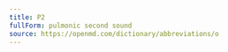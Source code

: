 ```yaml
---
title: P2
fullForm: pulmonic second sound
source: https://openmd.com/dictionary/abbreviations/o
---
```

